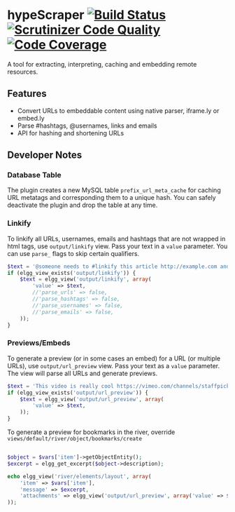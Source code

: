 hypeScraper [![Build Status](https://travis-ci.org/hypeJunction/hypeScraper.svg?branch=master)](https://travis-ci.org/hypeJunction/hypeScraper) [![Scrutinizer Code Quality](https://scrutinizer-ci.com/g/hypeJunction/hypeScraper/badges/quality-score.png?b=master)](https://scrutinizer-ci.com/g/hypeJunction/hypeScraper/?branch=master) [![Code Coverage](https://scrutinizer-ci.com/g/hypeJunction/hypeScraper/badges/coverage.png?b=master)](https://scrutinizer-ci.com/g/hypeJunction/hypeScraper/?branch=master)
===========

A tool for extracting, interpreting, caching and embedding remote resources.

## Features

* Convert URLs to embeddable content using native parser, iframe.ly or embed.ly
* Parse #hashtags, @usernames, links and emails
* API for hashing and shortening URLs


## Developer Notes

### Database Table

The plugin creates a new MySQL table ```prefix_url_meta_cache``` for caching URL metatags and corresponding them to a unique hash.
You can safely deactivate the plugin and drop the table at any time.

### Linkify

To linkify all URLs, usernames, emails and hashtags that are not wrapped in html tags, use ```output/linkify``` view.
Pass your text in a ```value``` parameter. You can use ```parse_``` flags to skip certain qualifiers.

```php
$text = '@someone needs to #linkify this article http://example.com and email it to someone@example.com';
if (elgg_view_exists('output/linkify')) {
	$text = elgg_view('output/linkify', array(
		'value' => $text,
		//'parse_urls' => false,
		//'parse_hashtags' => false,
		//'parse_usernames' => false,
		//'parse_emails' => false,
	));
}
```

### Previews/Embeds

To generate a preview (or in some cases an embed) for a URL (or multiple URLs), use ```output/url_preview``` view.
Pass your text as a	```value``` parameter. The view will parse all URLs and generate previews.

```php
$text = 'This video is really cool https://vimeo.com/channels/staffpicks/116498390';
if (elgg_view_exists('output/url_preview')) {
	$text = elgg_view('output/url_preview', array(
		'value' => $text,
	));
}
```

To generate a preview for bookmarks in the river, override ```views/default/river/object/bookmarks/create```

```php

$object = $vars['item']->getObjectEntity();
$excerpt = elgg_get_excerpt($object->description);

echo elgg_view('river/elements/layout', array(
	'item' => $vars['item'],
	'message' => $excerpt,
	'attachments' => elgg_view('output/url_preview', array('value' => $object->address)),
));

```